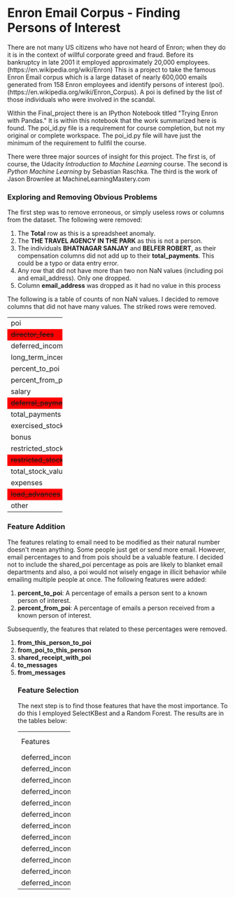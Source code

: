 <H1>Enron Email Corpus - Finding Persons of Interest</H1>
There are not many US citizens who have not heard of Enron; when they do it is in the context of willful corporate greed and fraud. Before its bankruptcy in late 2001 it employed approximately 20,000 employees. (https://en.wikipedia.org/wiki/Enron) This is a project to take the famous Enron Email corpus which is a large dataset of nearly 600,000 emails generated from 158 Enron employees and identify persons of interest (poi). (https://en.wikipedia.org/wiki/Enron_Corpus). A poi is defined by the list of those individuals who were involved in the scandal.

Within the Final_project there is an IPython Notebook titled "Trying Enron with Pandas." It is within this notebook that the work summarized here is found. The poi_id.py file is a requirement for course completion, but not my original or complete workspace. The poi_id.py file will have just the minimum of the requirement to fullfil the course. 

There were three major sources of insight for this project. The first is, of course, the Udacity <i>Introduction to Machine Learning</i> course. The second is <i>Python Machine Learning</i> by Sebastian Raschka. The third is the work of Jason Brownlee at MachineLearningMastery.com

<h3>Exploring and Removing Obvious Problems</h3>
The first step was to remove erroneous, or simply useless rows or columns from the dataset. The following were removed: 
<ol>
<li>The <b>Total</b> row as this is a spreadsheet anomaly. </li>
<li>The <b>THE TRAVEL AGENCY IN THE PARK</b> as this is not a person. </li>
<li>The individuals <b>BHATNAGAR SANJAY</b> and <b>BELFER ROBERT</b>, as their compensation columns did not add up to their <b>total_payments</b>. This could be a typo or data entry error. </li>
<li>Any row that did not have more than two non NaN values (including poi and email_address). Only one dropped. </li>
<li>Column <b>email_address</b> was dropped as it had no value in this process</li>
</ol>
The following is a table of counts of non NaN values. I decided to remove columns that did not have many values. The striked rows were removed. 
<table style="width:25%">
  <tr>
    <td>poi</td><td>141</td>
  </tr>
  <tr bgcolor="#FF0000">
    <td><strike>director_fees</strike></td><td>14</td>
  </tr>
  <tr>
    <td>deferred_income</td><td>48</td>
  </tr>
  <tr>
    <td>long_term_incentive</td><td>65</td>
  </tr>
  <tr>
    <td>percent_to_poi</td><td>85</td>
  </tr>
  <tr>
    <td>percent_from_poi</td><td>85</td>
  </tr>
  <tr>
    <td>salary</td><td>94</td>
  </tr>
  <tr bgcolor="#FF0000">
    <td><strike>deferral_payments</strike></td><td>37</td>
  </tr>
  <tr>
    <td>total_payments</td><td>121</td>
  </tr>
  <tr>
    <td>exercised_stock_options</td><td>99</td>
  </tr>
  <tr>
    <td>bonus</td><td>81</td>
  </tr>
  <tr>
    <td>restricted_stock</td><td>108</td>
  </tr>
  <tr bgcolor="#FF0000">
    <td><strike>restricted_stock_deferred</strike></td><td>15</td>
  </tr>
  <tr>
    <td>total_stock_value</td><td>124</td>
  </tr>
  <tr>
    <td>expenses</td><td>94</td>
  </tr>
  <tr bgcolor="#FF0000">
    <td><strike>load_advances</strike></td><td>3</td>
  </tr>
  <tr>
    <td>other</td><td>90</td>
  </tr>
</table>

<h3>Feature Addition</h3>
The features relating to email need to be modified as their natural number doesn't mean anything. Some people just get or send more email. However, email percentages to and from pois should be a valuable feature. I decided not to include the shared_poi percentage as pois are likely to blanket email departments and also, a poi would not wisely engage in illicit behavior while emailing multiple people at once.
The following features were added: 
<ol>
<li><b>percent_to_poi</b>: A percentage of emails a person sent to a known person of interest. </li>
<li><b>percent_from_poi</b>: A percentage of emails a person received from a known person of interest. </li>
</ol> 
Subsequently, the features that related to these percentages were removed. 
<ol>
<li><b>from_this_person_to_poi</b></li>
<li><b>from_poi_to_this_person</b></li>
<li><b>shared_receipt_with_poi</b></li>
<li><b>to_messages</b></li>
<li><b>from_messages</b></li>

<h3>Feature Selection</h3>
The next step is to find those features that have the most importance. To do this I employed SelectKBest and a Random Forest. The results are in the tables below: 

<table style="width:25%">
  <tr><td>Features</td><td>SelectKBest</td><td>Random Forest</td></tr>
  <tr><td>deferred_income</td><td>11.1845801</td><td>0.064717</td></tr>
  <tr><td>deferred_income</td><td>11.1845801</td><td>0.064717</td></tr>
  <tr><td>deferred_income</td><td>11.1845801</td><td>0.064717</td></tr>
  <tr><td>deferred_income</td><td>11.1845801</td><td>0.064717</td></tr>
  <tr><td>deferred_income</td><td>11.1845801</td><td>0.064717</td></tr>
  <tr><td>deferred_income</td><td>11.1845801</td><td>0.064717</td></tr>
  <tr><td>deferred_income</td><td>11.1845801</td><td>0.064717</td></tr>
  <tr><td>deferred_income</td><td>11.1845801</td><td>0.064717</td></tr>
  <tr><td>deferred_income</td><td>11.1845801</td><td>0.064717</td></tr>
  <tr><td>deferred_income</td><td>11.1845801</td><td>0.064717</td></tr>
  <tr><td>deferred_income</td><td>11.1845801</td><td>0.064717</td></tr>
  <tr><td>deferred_income</td><td>11.1845801</td><td>0.064717</td></tr>
</table>

